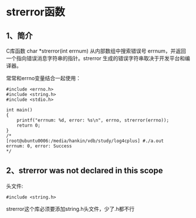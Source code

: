 # strerror函数

## 1、简介
C库函数 char *strerror(int errnum) 从内部数组中搜索错误号 errnum，并返回一个指向错误消息字符串的指针。strerror 生成的错误字符串取决于开发平台和编译器。

常常和errno变量结合一起使用：
```
#include <errno.h>
#include <string.h>
#include <stdio.h>

int main()
{
    printf("errnum: %d, error: %s\n", errno, strerror(errno));
    return 0;
}
/*
[root@ubuntu0006:/media/hankin/vdb/study/log4cplus] #./a.out
errnum: 0, error: Success
*/
```

## 2、strerror was not declared in this scope
头文件:
```
#include <string.h>
```
strerror这个库必须要添加string.h头文件，少了.h都不行